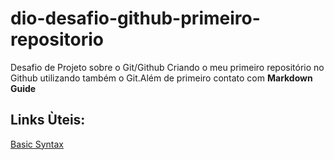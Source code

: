 # dio-desafio-github-primeiro-repositorio

Desafio de Projeto sobre o Git/Github
Criando o meu primeiro repositório no Github utilizando também o Git.Além de primeiro contato com **Markdown Guide**

## Links Ùteis:

[Basic Syntax](https://www.markdownguide.org/basic-syntax/#links)
